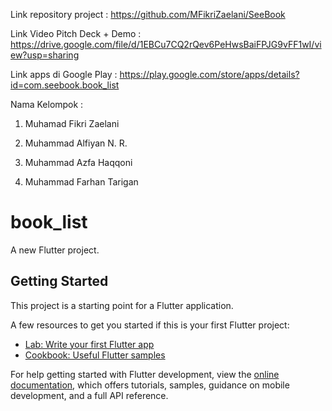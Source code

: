 Link repository project : https://github.com/MFikriZaelani/SeeBook

Link Video Pitch Deck + Demo : https://drive.google.com/file/d/1EBCu7CQ2rQev6PeHwsBaiFPJG9vFF1wI/view?usp=sharing

Link apps di Google Play : https://play.google.com/store/apps/details?id=com.seebook.book_list

Nama Kelompok :

1. Muhamad Fikri Zaelani

2. Muhammad Alfiyan N. R.

3. Muhammad Azfa Haqqoni

4. Muhammad Farhan Tarigan

# book_list

A new Flutter project.

## Getting Started

This project is a starting point for a Flutter application.

A few resources to get you started if this is your first Flutter project:

- [Lab: Write your first Flutter app](https://docs.flutter.dev/get-started/codelab)
- [Cookbook: Useful Flutter samples](https://docs.flutter.dev/cookbook)

For help getting started with Flutter development, view the
[online documentation](https://docs.flutter.dev/), which offers tutorials,
samples, guidance on mobile development, and a full API reference.
